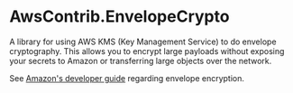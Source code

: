 AwsContrib.EnvelopeCrypto
=========================

A library for using AWS KMS (Key Management Service) to do envelope
cryptography. This allows you to encrypt large payloads without exposing
your secrets to Amazon or transferring large objects over the network.

See [Amazon's developer
guide](http://docs.aws.amazon.com/kms/latest/developerguide/workflow.html)
regarding envelope encryption.
